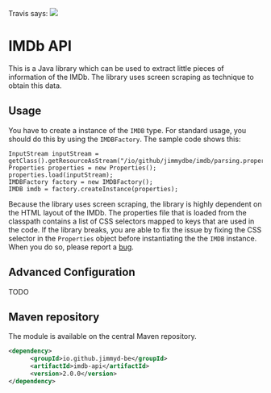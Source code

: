 Travis says: <img src="https://api.travis-ci.org/stil4m/imdb-api.png" />

# IMDb API

This is a Java library which can be used to extract little pieces of information of the IMDb. The library uses screen scraping as technique to obtain this data.

## Usage
You have to create a instance of the `IMDB` type. For standard usage, you should do this by using the `IMDBFactory`. The sample code shows this:

```
InputStream inputStream = getClass().getResourceAsStream("/io/github/jimmydbe/imdb/parsing.properties");
Properties properties = new Properties();
properties.load(inputStream);
IMDBFactory factory = new IMDBFactory();
IMDB imdb = factory.createInstance(properties);
```

Because the library uses screen scraping, the library is highly dependent on the HTML layout of the IMDb. The properties file that is loaded from the classpath contains a list of CSS selectors mapped to keys that are used in the code. If the library breaks, you are able to fix the issue by fixing the CSS selector in the `Properties` object before instantiating the the `IMDB` instance. When you do so, please report a [bug](https://github.com/jimmyd-be/imdb-api/issues).


## Advanced Configuration

TODO


## Maven repository
The module is available on the central Maven repository.
```xml
<dependency>
      <groupId>io.github.jimmyd-be</groupId>
      <artifactId>imdb-api</artifactId>
      <version>2.0.0</version>
</dependency>
```


